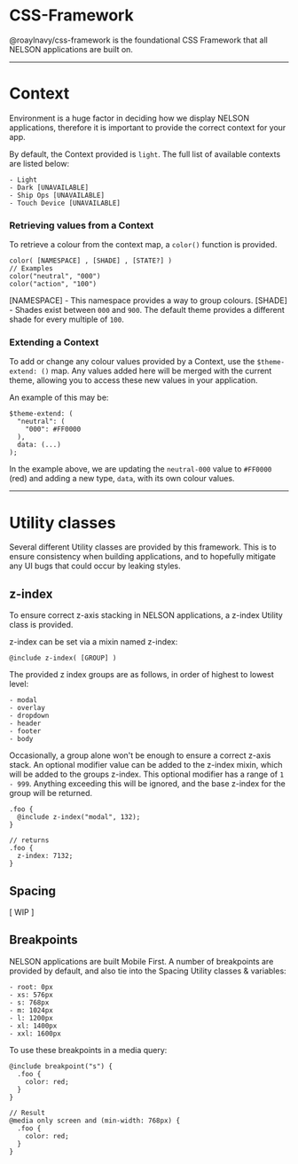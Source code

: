 
# CSS-Framework

@roaylnavy/css-framework is the foundational CSS Framework that all NELSON applications are built on.

---

# Context

Environment is a huge factor in deciding how we display NELSON applications, therefore it is important to provide the correct context for your app.

By default, the Context provided is `light`. The full list of available contexts are listed below:
```
- Light
- Dark [UNAVAILABLE]
- Ship Ops [UNAVAILABLE]
- Touch Device [UNAVAILABLE]
```

### Retrieving values from a Context

To retrieve a colour from the context map, a `color()` function is provided.
```
color( [NAMESPACE] , [SHADE] , [STATE?] )
// Examples
color("neutral", "000")
color("action", "100")
```

[NAMESPACE] - This namespace provides a way to group colours. 
[SHADE] - Shades exist between `000` and `900`. The default theme provides a different shade for every multiple of `100`.


### Extending a Context

To add or change any colour values provided by a Context, use the `$theme-extend: ()` map. Any values added here will be merged with the current theme, allowing you to access these new values in your application.

An example of this may be:

```
$theme-extend: (
  "neutral": (
    "000": #FF0000
  ),
  data: (...)
);
```

In the example above, we are updating the `neutral-000` value to `#FF0000` (red) and adding a new type, `data`, with its own colour values.

---

# Utility classes

Several different Utility classes are provided by this framework. This is to ensure consistency when building applications, and to hopefully mitigate any UI bugs that could occur by leaking styles.

## z-index

To ensure correct z-axis stacking in NELSON applications, a z-index Utility class is provided.

z-index can be set via a mixin named z-index:
```
@include z-index( [GROUP] )
```

The provided z index groups are as follows, in order of highest to lowest level:
```
- modal
- overlay
- dropdown
- header
- footer
- body
```

Occasionally, a group alone won't be enough to ensure a correct z-axis stack. An optional modifier value can be added to the z-index mixin, which will be added to the groups z-index. This optional modifier has a range of `1 - 999`. Anything exceeding this will be ignored, and the base z-index for the group will be returned.

```
.foo {
  @include z-index("modal", 132);
}

// returns
.foo {
  z-index: 7132;
}
```

## Spacing
[ WIP ]

## Breakpoints

NELSON applications are built Mobile First. A number of breakpoints are provided by default, and also tie into the Spacing Utility classes & variables:
```
- root: 0px
- xs: 576px
- s: 768px
- m: 1024px
- l: 1200px
- xl: 1400px
- xxl: 1600px
```
To use these breakpoints in a media query:
```
@include breakpoint("s") {
  .foo {
    color: red;
  }
}

// Result
@media only screen and (min-width: 768px) {
  .foo {
    color: red;
  }
}
```
